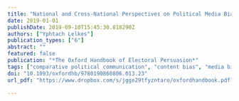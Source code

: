 ```yaml
---
title: "National and Cross-National Perspectives on Political Media Bias"
date: 2019-01-01
publishDate: 2019-09-10T15:45:30.818290Z
authors: ["Yphtach Lelkes"]
publication_types: ["6"]
abstract: ""
featured: false
publication: "*The Oxford Handbook of Electoral Persuasion*"
tags: ["comparative political communication", "content bias", "media bias", "po", "political polarization", "selection bias"]
doi: "10.1093/oxfordhb/9780190860806.013.23"
url_pdf: "https://www.dropbox.com/s/jgge29tfyzntaro/oxfordhandbook.pdf?dl=1"

---
```


